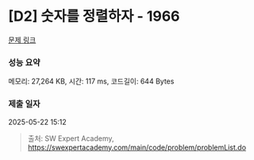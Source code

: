 # [D2] 숫자를 정렬하자 - 1966 

[문제 링크](https://swexpertacademy.com/main/code/problem/problemDetail.do?contestProbId=AV5PrmyKAWEDFAUq) 

### 성능 요약

메모리: 27,264 KB, 시간: 117 ms, 코드길이: 644 Bytes

### 제출 일자

2025-05-22 15:12



> 출처: SW Expert Academy, https://swexpertacademy.com/main/code/problem/problemList.do